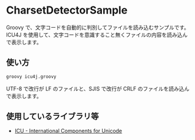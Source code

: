 # CharsetDetectorSample
Groovy で、文字コードを自動的に判別してファイルを読み込むサンプルです。
ICU4J を使用して、文字コードを意識すること無くファイルの内容を読み込んで表示します。

## 使い方
```bash
groovy icu4j.groovy
```

UTF-8 で改行が LF のファイルと、SJIS で改行が CRLF のファイルを読み込んで表示します。

## 使用しているライブラリ等
- [ICU - International Components for Unicode](http://site.icu-project.org/)
